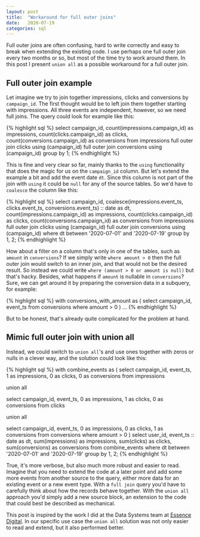 ```yaml
---
layout: post
title:  "Workaround for full outer joins"
date:   2020-07-19
categories: sql
---
```

Full outer joins are often confusing, hard to write correctly and easy to break when extending the existing code. I use perhaps one full outer join every two months or so, but most of the time try to work around them. In this post I present `union all` as a possible workaround for a full outer join.

## Full outer join example

Let imagine we try to join together impressions, clicks and conversions by `campaign_id`. The first thought would be to left join them together starting with impressions. All three events are independent, however, so we need full joins. The query could look for example like this:

{% highlight sql %}
select
  campaign_id,
  count(impressions.campaign_id) as impressions,
  count(clicks.campaign_id) as clicks,
  count(conversions.campaign_id) as conversions
from impressions
full outer join clicks using (campaign_id)
full outer join conversions using (campaign_id)
group by 1;
{% endhighlight %}

This is fine and very clear so far, mainly thanks to the `using` functionality that does the magic for us on the `campaign_id` column. But let's extend the example a bit and add the event date `dt`. Since this column is not part of the join with `using` it could be `null` for any of the source tables. So we'd have to `coalesce` the column like this:

{% highlight sql %}
select
  campaign_id,
  coalesce(impressions.event_ts,
    clicks.event_ts,
    conversions.event_ts) :: date as dt,
  count(impressions.campaign_id) as impressions,
  count(clicks.campaign_id) as clicks,
  count(conversions.campaign_id) as conversions
from impressions
full outer join clicks using (campaign_id)
full outer join conversions using (campaign_id)
where dt between '2020-07-01' and '2020-07-19'
group by 1, 2;
{% endhighlight %}

How about a filter on a column that's only in one of the tables, such as `amount` in `conversions`? If we simply write `where amount > 0` then the full outer join would switch to an inner join, and that would not be the desired result. So instead we could write `where (amount > 0 or amount is null)` but that's hacky. Besides, what happens if `amount` is nullable in `conversions`? Sure, we can get around it by preparing the conversion data in a subquery, for example:

{% highlight sql %}
with conversions_with_amount as (
  select
    campaign_id,
    event_ts
  from conversions
  where amount > 0
)
...
{% endhighlight %}

But to be honest, that's already quite complicated for the problem at hand.

## Mimic full outer join with union all

Instead, we could switch to `union all`'s and use ones together with zeros or nulls in a clever way, and the solution could look like this:

{% highlight sql %}
with combine_events as (
  select
    campaign_id,
    event_ts,
    1 as impressions,
    0 as clicks,
    0 as conversions
  from impressions

  union all

  select
    campaign_id,
    event_ts,
    0 as impressions,
    1 as clicks,
    0 as conversions
  from clicks

  union all

  select
    campaign_id,
    event_ts,
    0 as impressions,
    0 as clicks,
    1 as conversions
  from conversions
  where amount > 0
)
select
  user_id,
  event_ts :: date as dt,
  sum(impressions) as impressions,
  sum(clicks) as clicks,
  sum(conversions) as conversions
from combine_events
where dt between '2020-07-01' and '2020-07-19'
group by 1, 2;
{% endhighlight %}

True, it's more verbose, but also much more robust and easier to read. Imagine that you need to extend the code at a later point and add some more events from another source to the query, either more data for an existing event or a new event type. With a `full join` query you'd have to carefully think about how the records behave together. With the `union all` approach you'd simply add a new source block, an extension to the code that could best be described as mechanical.

This post is inspired by the work I did at the Data Systems team at [Essence Digital][essence-digital]. In our specific use case the `union all` solution was not only easier to read and extend, but it also performed better.

[essence-digital]: https://essenceglobal.com/
